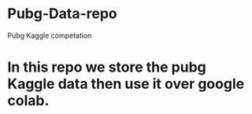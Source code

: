# Pubg-Data-repo
Pubg Kaggle competation
# In this repo we store the pubg Kaggle data then use it over google colab.
